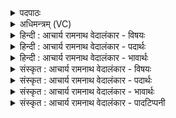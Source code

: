 <details><summary>पदपाठः</summary>

कः꣢। अ꣣द्य꣢। अ꣣। द्य꣢। यु꣣ङ्क्ते। धुरि꣢। गाः। ऋ꣣त꣡स्य꣢। शि꣡मी꣢꣯वतः। भा꣣मि꣡नः꣢। दु꣣र्हृणायू꣢न्। दुः꣣। हृणायू꣢न्। आ꣣स꣢न्। ए꣣षाम्। अप्सुवा꣡हः꣢। अ꣣प्सु। वा꣡हः꣢꣯। म꣣योभू꣢न्। म꣣यः। भू꣢न्। यः। ए꣣षाम्। भृत्या꣢म्। ऋ꣣ण꣡ध꣢त्। सः। जी꣣वात्। ३४१।
</details>

<details><summary>अधिमन्त्रम् (VC)</summary>

- इन्द्रः
- गोतमो राहूगणः
- त्रिष्टुप्
- धैवतः
- ऐन्द्रं काण्डम्
</details>

<details><summary>हिन्दी : आचार्य रामनाथ वेदालंकार - विषयः</summary>

इन्द्र देवतावाले भी अगले मन्त्र में इन्द्र को क्योंकि सत्य प्रिय है, अतः सत्य का विषय वर्णित है।
</details>

<details><summary>हिन्दी : आचार्य रामनाथ वेदालंकार - पदार्थः</summary>

पदार्थान्वयभाषाः -  प्रथम—अध्यात्म पक्ष में। (कः) कौन मनुष्य (अद्य) आज (शिमीवतः) कर्मवान्, आलस्यरहित, (भामिनः) तेजस्वी, (दुर्हृणायून्) दुष्पराजेय, (अप्सुवाहः) नदी की धाराओं के सदृश बाधाओं के बीच से भी वहन कर ले जानेवाले, (मयोभून्) सुखप्रापक (गाः) ज्ञानेन्द्रिय-कर्मेन्द्रिय-प्राण-मन-बुद्धि रूप बैलों को (ऋतस्य) सत्यरूप रथ के (धुरि) धुरे में (युङ्क्ते) जोड़ेगा। (एषाम्) गतिशील (एषाम्) इन पूर्वोक्त इन्द्रियादिरूप बैलों के (आसन्) मुख में (यः) जो मनुष्य (भृत्याम्) उन-उनके उत्कृष्ट ग्राह्यविषयरूप जीविकाद्रव्य को (ऋणधत्) वृद्धि के साथ प्रदान करेगा, (सः) वह (जीवात्) प्रशस्त जीवन से युक्त होगा ॥ यहाँ ‘सत्य के धुरे में’ इस कथन से सत्य में रथ का आरोप ध्वनित होता है। सत्य के धुरे में सामान्य बैल क्योंकि नहीं जोड़े जा सकते, अतः आरोप के विषय बैलों में आरोप्यमाण इन्द्रियादि गृहीत होते हैं। इन्द्रियादि में बैलों का आरोप होने से ही उनके मुख की भी कल्पना कर ली गयी है। अतिशयोक्ति अलङ्कार है ॥ द्वितीय—राष्ट्र के पक्ष में। (कः) कौन मनुष्य (अद्य) आज, संकट के समय (शिमीवतः) कर्मशूर, (भामिनः) क्षात्र तेज से युक्त, (दुर्हृणायून्) दुष्पराजेय, (अप्सुवाहः) युद्धयात्रा में नदी, समुद्र आदि के जलों में युद्धपोत को खेकर ले जानेवाले, (मयोभून्) शत्रुओं को जीतकर राष्ट्रवासियों को सुख देनेवाले (गाः) गतिशील सैनिकों को (ऋतस्य) राष्ट्ररूप यज्ञ के (धुरि) रक्षा के धुरे में (युङ्क्ते) नियुक्त करेगा? राजा ही नियुक्त करेगा, यह अभिप्राय है। (आसन्नेषाम्) जिनके तरकस में बाण हैं अर्थात् जिन्होंने प्रचुर शस्त्रास्त्रों का संचय किया हुआ है, ऐसे (एषाम्) इन सैनिकों के (यः) जो राजा (भृत्याम्) वेतन को (ऋणधत्) समय-समय पर बढ़ायेगा (सः) वह राजा (जीवात्) शत्रु-विजय करके प्रजाओं के साथ चिरकाल तक जीवित रहेगा ॥१०॥ इस मन्त्र में अध्यात्म और अधिराष्ट्र उभयविध अर्थ वाच्य होने से श्लेषालङ्कार है ॥१०॥
</details>

<details><summary>हिन्दी : आचार्य रामनाथ वेदालंकार - भावार्थः</summary>

भावार्थभाषाः -  सत्य के ज्ञानार्थ तथा प्रचारार्थ आत्मा, मन, बुद्धि, प्राण एवं इन्द्रियों का यथोचित उपयोग मनुष्यों को करना चाहिए, और राष्ट्र के शासक राजा को चाहिए कि राष्ट्र के रक्षक सैनिकों का भरपूर वेतन-प्रदान आदि से सत्कार करे ॥१०॥ इस दशति में तार्क्ष्य नाम से परमेश्वर का स्मरण करने, इन्द्र-पर्वत के युगल की स्तुतिपूर्वक इन्द्र का स्तवन करने, उसके सख्य की याचना करने, इन्द्रिय-रूप गौओं का महत्त्व वर्णन करने तथा राजा, सैनिक आदि अर्थों के भी सूचित होने से इस दशति के विषय की पूर्व दशति के विषय के साथ संगति है ॥ चतुर्थ प्रपाठक में प्रथम अर्ध की पाँचवीं दशति समाप्त ॥ चतुर्थ प्रपाठक का प्रथम अर्ध समाप्त ॥ तृतीय अध्याय में ग्यारहवाँ खण्ड समाप्त ॥
</details>

<details><summary>संस्कृत : आचार्य रामनाथ वेदालंकार - विषयः</summary>

अथेन्द्रदेवताकेऽपि मन्त्रे ऋतप्रियत्वादिन्द्रस्य ऋतविषयमाह।
</details>

<details><summary>संस्कृत : आचार्य रामनाथ वेदालंकार - पदार्थः</summary>

पदार्थान्वयभाषाः -  प्रथमः—अध्यात्मपरः। (कः) को जनः (अद्य) अस्मिन् दिने (शमीवतः) कर्मवतः, न तु अलसान्। शिमीति कर्मनाम। निघं० २।१। (भामिनः) तेजस्विनः, (दुर्हृणायून्२) दुष्टप्रसह्यान्, (अप्सुवाहः) अप्सु नदीधारासु इव बाधासु अपि ये वहन्ति तान्। अत्र ‘तत्पुरुषे कृति बहुलम्। अ० ६।३।१४’ इति सप्तम्या अलुक्। कृदुत्तरपदप्रकृतिस्वरः। (मयोभून्) सुखप्रापकान्। मयः इति सुखनाम। मयः भावयन्ति ये तान्। (गाः) ज्ञानेन्द्रिय-कर्मेन्द्रिय-प्राण-मनोबुद्धिरूपान् वृषभान् (ऋतस्य३) सत्यरूपस्य रथस्य (धुरि) धुरायाम् (युङ्क्ते) योजयिष्यति। (एषाम्) गतिशीलानाम्। एषन्ति गच्छन्तीति एषः तेषाम्, एष गतौ प्रयत्ने चेति धातोः क्विपि रूपम्। (एषाम्) एतेषां पूर्वोक्तानां इन्द्रियादिरूपाणां बलीवर्दानाम् (आसन्) आस्ये। ‘पद्दन्नोमास्० अ० ६।१।६३’ इति आस्यशब्दस्य आसन्नादेशः। ‘सुपां सुलुक्० अ० ७।१।३९’ इति सप्तम्या लुक्। (यः) यो जनः (भृत्याम्) भृतिम्। भृञ् भरणे धातोः ‘संज्ञायां समजनिपदनिषद०। अ० ३।३।९९’ इति उदात्तः क्यप्। (ऋणधत्४) ऋध्नोति, एतेषां पुष्ट्यै यथायोग्यम् उत्कृष्टं ग्राह्यविषयरूपं भोजनं प्रयच्छति। ऋध्नोतेः वृद्ध्यर्थाद् व्यत्ययेन श्नम्, लेटि रूपम्। (सः) असौ (जीवात्) प्रशस्तजीवनयुक्तो भविष्यति। जीवधातोर्लेटि रूपम् ॥ अत्र सत्यस्य धुरि इति वचनात् सत्ये रथारोपो व्यज्यते। सत्यरूपस्य रथस्य धुरि च सामान्या गावः बलीवर्दाः न योजयितुं शक्यन्ते इति गोरूपेषु आरोपविषयेषु आरोप्यमाणानि इन्द्रियादीनि गृह्यन्ते। इन्द्रियादिषु गोत्वारोपादेव तेषां मुखमपि कल्प्यते। अतिशयोक्तिरलङ्कारः ॥ अथ द्वितीयः—राष्ट्रपरः। (कः) को जनः (अद्य) संकटमये दिवसे (शिमीवतः) कर्मशूरान्, (भामिनः) क्षात्रतेजोयुक्तान्, (दुर्हृणायून्) दुष्प्रधृष्यान्, (अप्सुवाहः) युद्धयात्रायां नदीसागरादीनांजले रथवहनशीलान्, (मयोभून्) शत्रून् विजित्य राष्ट्रवासिभ्यः सुखप्रदायकान् (गाः) गतिशीलान् सैनिकान् (ऋतस्य) राष्ट्रयज्ञस्य (धुरि) रक्षाधुरि (युङ्क्ते) नियोजयिष्यति ? जनराड् नृपतिरेव नियोजयिष्यतीति भावः। (आसन्नेषाम्) आसनि तूणीररूपे आस्ये एषः इषवो येषां ते आसन्नेषाः, तेषाम् सञ्चितप्रभूतशस्त्रास्त्राणामित्यर्थः। ऋग्वेदे ‘आसन्निषून्५’ इति पाठादयमर्थः पदपाठमननुसरन्नपि कृतः। बहुव्रीहौ पूर्वपदप्रकृतिस्वरत्वम्। (एषाम्) एतेषां सैनिकानाम् (यः) राजा (भृत्याम्) वेतनम् (ऋणधत्) काले काले वर्द्धयेत् (सः) असौ राजा (जीवात्) प्रजाभिः सह चिरं जीवेत् शत्रुविजयेन ॥१०॥ मन्त्रेऽस्मिन्नध्यात्माधिराष्ट्ररूपोभयविधार्थयोर्वाच्यत्वाच्छ्लेषालङ्कारः ॥१०॥
</details>

<details><summary>संस्कृत : आचार्य रामनाथ वेदालंकार - भावार्थः</summary>

भावार्थभाषाः -  सत्यस्य ज्ञानार्थं प्रसारार्थं चात्ममनोबुद्धिप्राणेन्द्रियाणां यथायोग्यमुपयोगो जनैः कार्यः। किञ्च राष्ट्रशासकेन नृपतिना राष्ट्ररक्षकाः सैनिकाः पुष्कलवेतनप्रदानादिना सत्कार्याः ॥१०॥ अत्र तार्क्ष्यनाम्ना परमेश्वरादेः स्मरणाद्, इन्द्रपर्वतयुगलस्य स्तुतिपूर्वकं चेन्द्रस्य स्तवनात्, तत्सखित्वयाचनाद्, इन्द्रियरूपाणां गवां महत्त्ववर्णनाद्, नृपसैनिकाद्यर्थानां चापि सूचनाद् एतद्दशत्यर्थस्य पूर्वदशत्यर्थेन सह संगतिरस्तीति वेद्यम्॥ इति चतुर्थे प्रपाठके प्रथमार्द्धे पञ्चमी दशतिः ॥ इति चतुर्थे प्रपाठके प्रथमार्द्धः ॥ इति तृतीयेऽध्याये एकादशः खण्डः ॥
</details>

<details><summary>संस्कृत : आचार्य रामनाथ वेदालंकार - पादटिप्पनी</summary>

टिप्पणी:   १. ऋ० १।८४।१६ ‘आसन्निषून् हृत्स्वसो’ इति पाठः। अथ० १८।१।६ ऋषिः अथर्वा, देवता यमः, पाठः ऋग्वेदवत्। २. शत्रुभिर्दुर्लभं हृणं प्रसह्यकरणं येषां ते दुर्हृणास्त इवाचरन्तीति दुर्हृणायवस्तान्। ‘क्याच्छन्दसि’ इत्युः प्रत्ययः—इति ऋ० १।८४।१६ भाष्ये द०। ३. ऋतस्य सत्यस्य सर्वगतस्य वा इन्द्रस्य—इति वि०। ऋतस्य सत्यस्य इन्द्रस्य—इति भ०। ऋतस्य गच्छतः इन्द्रसम्बन्धिनो रथस्य—इति सा०। ४. ऋणधत्, ऋण वृद्धौ इत्यस्येदं रूपम्—इति वि०। ऋध्यात् समर्धयेत्—इति भ०। ५. आ॒सन्ऽइ॑षून्—इति पदपाठः। ‘आसन्निषून् येषामासनि आस्ये मुखप्रदेशे शत्रूणां प्रहरणार्थमिषवो बाणा बद्धास्तान्’—इति ऋ० १।८४।१६ भाष्ये सा०।
</details>